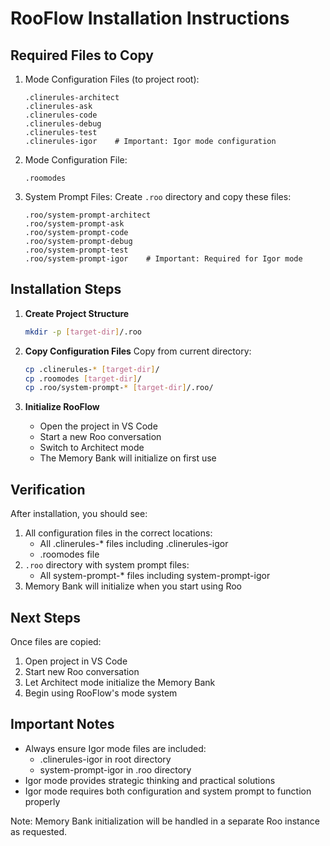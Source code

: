 # RooFlow Installation Instructions

## Required Files to Copy
1. Mode Configuration Files (to project root):
   ```
   .clinerules-architect
   .clinerules-ask
   .clinerules-code
   .clinerules-debug
   .clinerules-test
   .clinerules-igor    # Important: Igor mode configuration
   ```

2. Mode Configuration File:
   ```
   .roomodes
   ```

3. System Prompt Files:
   Create `.roo` directory and copy these files:
   ```
   .roo/system-prompt-architect
   .roo/system-prompt-ask
   .roo/system-prompt-code
   .roo/system-prompt-debug
   .roo/system-prompt-test
   .roo/system-prompt-igor    # Important: Required for Igor mode
   ```

## Installation Steps

1. **Create Project Structure**
   ```bash
   mkdir -p [target-dir]/.roo
   ```

2. **Copy Configuration Files**
   Copy from current directory:
   ```bash
   cp .clinerules-* [target-dir]/
   cp .roomodes [target-dir]/
   cp .roo/system-prompt-* [target-dir]/.roo/
   ```

3. **Initialize RooFlow**
   - Open the project in VS Code
   - Start a new Roo conversation
   - Switch to Architect mode
   - The Memory Bank will initialize on first use

## Verification
After installation, you should see:
1. All configuration files in the correct locations:
   - All .clinerules-* files including .clinerules-igor
   - .roomodes file
2. `.roo` directory with system prompt files:
   - All system-prompt-* files including system-prompt-igor
3. Memory Bank will initialize when you start using Roo

## Next Steps
Once files are copied:
1. Open project in VS Code
2. Start new Roo conversation
3. Let Architect mode initialize the Memory Bank
4. Begin using RooFlow's mode system

## Important Notes
- Always ensure Igor mode files are included:
  - .clinerules-igor in root directory
  - system-prompt-igor in .roo directory
- Igor mode provides strategic thinking and practical solutions
- Igor mode requires both configuration and system prompt to function properly

Note: Memory Bank initialization will be handled in a separate Roo instance as requested.
